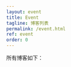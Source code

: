 ```yaml
---
layout: event
title: Event
tagline: 博客列表
permalink: /event.html
ref: event
order: 0
---
```


所有博客如下：
